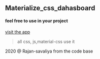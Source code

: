 ## Materialize_css_dahasboard 

#### feel free to use in your project                                   

[visit the app](https://rajan-savaliya.github.io/Materialize_css_dashboard/)

> all css, js,material-css use it

2020 @ Rajan-savaliya from the code base
